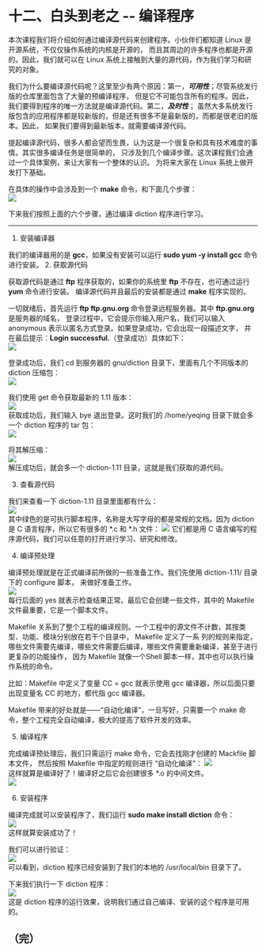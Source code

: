 # 十二、白头到老之 -- 编译程序
本次课程我们将介绍如何通过编译源代码来创建程序。小伙伴们都知道 Linux 是开源系统，不仅仅操作系统的内核是开源的，
而且其周边的许多程序也都是开源的。因此，我们就可以在 Linux 系统上接触到大量的源代码，作为我们学习和研究的对象。

我们为什么要编译源代码呢？这里至少有两个原因：第一，**_可用性_**；尽管系统发行版的仓库里面包含了大量的预编译程序，
但是它不可能包含所有的程序。因此，我们要得到程序的唯一方法就是编译源代码。第二，**_及时性_**；
虽然大多系统发行版包含的应用程序都是较新版的，但是还有很多不是最新版的，而都是很老旧的版本。因此，
如果我们要得到最新版本，就需要编译源代码。

提起编译源代码，很多人都会望而生畏，认为这是一个很复杂和具有技术难度的事情。其实很多编译任务是很简单的，
只涉及到几个编译步骤。这次课程我们会通过一个具体案例，来让大家有一个整体的认识。
为将来大家在 Linux 系统上做开发打下基础。

在具体的操作中会涉及到一个 **make** 命令，和下面几个步骤：  
![](../images/pic217.png)

下来我们按照上面的六个步骤，通过编译 diction 程序进行学习。

----
1. 安装编译器

  我们的编译器用的是 **gcc**，如果没有安装可以运行 **sudo yum -y install gcc** 命令进行安装。
2. 获取源代码

  获取源代码是通过 **ftp** 程序获取的，如果你的系统里 **ftp** 不存在，也可通过运行 **yum** 命令进行安装。
  编译源代码并且最后的安装都是通过 **make** 程序实现的。

  一切就绪后，首先运行 **ftp ftp.gnu.org** 命令登录远程服务器。其中 **ftp.gnu.org** 是服务器的域名，
  登录过程中，它会提示你输入用户名，我们可以输入 anonymous 表示以匿名方式登录。如果登录成功，它会出现一段描述文字，
  并在最后提示：**Login successful.**（登录成功）具体如下：  
  ![](../images/pic218.png)
  
  登录成功后，我们 cd 到服务器的 gnu/diction 目录下，里面有几个不同版本的 diction 压缩包：  
  ![](../images/pic219.png)
  
  我们使用 get 命令获取最新的 1.11 版本：  
  ![](../images/pic220.png)  
  获取成功后，我们输入 bye 退出登录。这时我们的 /home/yeqing 目录下就会多一个 diction 程序的 tar 包：  
  ![](../images/pic221.png)  
  
  将其解压缩：  
  ![](../images/pic222.png)  
  解压成功后，就会多一个 diction-1.11 目录，这就是我们获取的源代码。
  
3. 查看源代码

  我们来查看一下 diction-1.11 目录里面都有什么：  
  ![](../images/pic223.png)  
  其中绿色的是可执行脚本程序，名称是大写字母的都是常规的文档。因为 diction 是 C 语言程序，所以它有很多的 *.c 和 *.h 文件：
  ![](../images/pic224.png)
  它们都是用 C 语言编写的程序源代码，我们可以任意的打开进行学习、研究和修改。
  
4. 编译预处理

  编译预处理就是在正式编译前所做的一些准备工作。我们先使用 diction-1.11/ 目录下的 configure 脚本，
  来做好准备工作。  
  ![](../images/pic225.png)  
  每行后面的 yes 就表示检查结果正常。最后它会创建一些文件，其中的 Makefile 文件最重要，它是一个脚本文件。  
  
  Makefile 关系到了整个工程的编译规则。一个工程中的源文件不计数，其按类型、功能、模块分别放在若干个目录中，
  Makefile 定义了一系 列的规则来指定，哪些文件需要先编译，哪些文件需要后编译，哪些文件需要重新编译，甚至于进行更复杂的功能操作，
  因为 Makefile 就像一个Shell 脚本一样，其中也可以执行操作系统的命令。
  
  比如：Makefile 中定义了变量 CC = gcc 就表示使用 gcc 编译器，所以后面只要出现变量名 CC 的地方，都代指 gcc 编译器。
  
  Makefile 带来的好处就是——“自动化编译”，一旦写好，只需要一个 make 命令，整个工程完全自动编译，极大的提高了软件开发的效率。
  
5. 编译程序

  完成编译预处理后，我们只需运行 make 命令，它会去找刚才创建的 Mackfile 脚本文件，
  然后按照 Makefile 中指定的规则进行 “自动化编译”：
  ![](../images/pic226.png)  
  这样就算是编译好了！编译好之后它会创建很多 *.o 的中间文件。  
  ![](../images/pic230.png)
  
6. 安装程序

  编译完成就可以安装程序了，我们运行 **sudo make install diction** 命令：  
  ![](../images/pic227.png)  
  这样就算安装成功了！
  
  我们可以进行验证：  
  ![](../images/pic228.png)  
  可以看到，diction 程序已经安装到了我们的本地的 /usr/local/bin 目录下了。
  
下来我们执行一下 diction 程序：  
![](../images/pic229.png)  
这是 diction 程序的运行效果，说明我们通过自己编译、安装的这个程序是可用的。

## （完）

  
